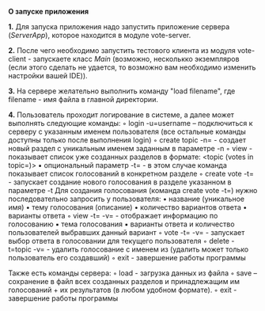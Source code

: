 **О запуске приложения**

**1.** Для запуска приложения надо запустить приложение сервера (_ServerApp_), которое находится в модуле vote-server.

**2.** После чего необходимо запустить тестового клиента из модуля vote-client - запускаете класс _Main_ (возможно, несколькко экземпляров (если этого сделать не удается, то возможно вам необходимо изменить настройки вашей IDE)).

**3.** На сервере желательно выполнить команду "load filename", где filename - имя файла в главной директории.

**4.** Пользователь проходит логирование в системе, а далее может выполнять следующие команды:
         ◦ login -u=username – подключиться к серверу с указанным именем 
        пользователя (все остальные команды доступны только после выполнения 
        login)
         ◦ create topic -n=<topic> - создает новый раздел c уникальным именем 
        заданным в параметре -n
         ◦ view - показывает список уже созданных разделов в формате: <topic (votes 
        in topic=<count>)>
         ▪ опциональный параметр -t=<topic> - в этом случае команда показывает 
        список голосований в конкретном разделе
         ◦ create vote -t=<topic> - запускает создание нового голосования в разделе 
        указанном в параметре -t
         Для создания голосования (команда create vote -t=<topic>) нужно 
        последовательно запросить у пользователя:
         • название (уникальное имя)
         • тему голосования (описание)
         • количество вариантов ответа
         • варианты ответа
         ◦ view -t=<topic> -v=<vote> - отображает информацию по голосованию
         ▪ тема голосования
         ▪ варианты ответа и количество пользователей выбравших данный 
        вариант
         ◦ vote -t=<topic> -v=<vote> - запускает выбор ответа в голосовании для 
        текущего пользователя
        ◦ delete -t=topic -v=<vote> - удалить голосование с именем <vote> из <topic> 
        (удалить может только пользователь его создавший)
         ◦ exit - завершение работы программы

Также есть команды сервера:
◦ load <filename> - загрузка данных из файла
◦ save <filename> – сохранение в файл всех созданных разделов и 
принадлежащим им голосований + их результатов (в любом удобном 
формате).
◦ exit - завершение работы программы
